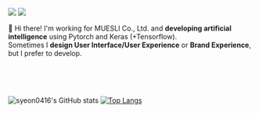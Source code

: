 <a href="https://www.facebook.com/profile.php?id=100059762720164/" target="_blank"><img src="https://img.shields.io/badge/facebook-1877f2?style=flat&logo=facebook&logoColor=white"/></a> <a href="https://www.instagram.com/syeon0416/" target="_blank"><img src="https://img.shields.io/badge/instagram-e4405f?style=flat&logo=instagram&logoColor=white"/></a>

👋 Hi there! I'm working for MUESLI Co., Ltd. and **developing artificial intelligence** using Pytorch and Keras (+Tensorflow). 
</br>Sometimes I **design User Interface/User Experience** or **Brand Experience**, but I prefer to develop.

</br>
</br>
</br>

![syeon0416's GitHub stats](https://github-readme-stats.vercel.app/api?username=syeon0416&show_icons=true&theme=Default)
[![Top Langs](https://github-readme-stats.vercel.app/api/top-langs/?username=syeon0416&layout=compact&theme=Default&langs_count=12)](https://github.com/anuraghazra/github-readme-stats)

<!--
**syeon0416/syeon0416** is a ✨ _special_ ✨ repository because its `README.md` (this file) appears on your GitHub profile.

Here are some ideas to get you started:

- 🔭 I’m currently working on ...
- 🌱 I’m currently learning ...
- 👯 I’m looking to collaborate on ...
- 🤔 I’m looking for help with ...
- 💬 Ask me about ...
- 📫 How to reach me: ...
- 😄 Pronouns: ...
- ⚡ Fun fact: ...
-->
